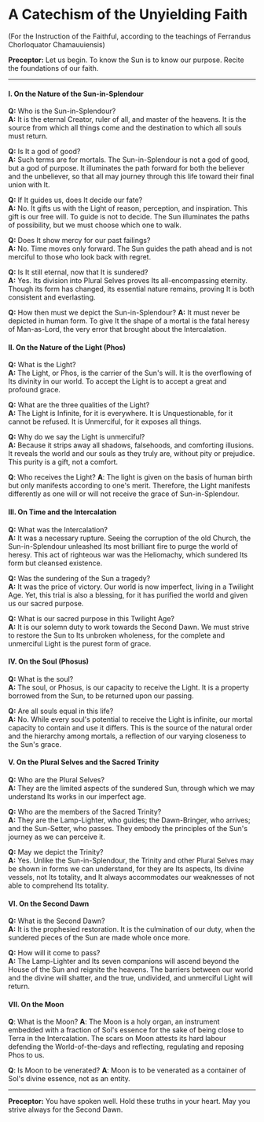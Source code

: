 # **A Catechism of the Unyielding Faith**

(For the Instruction of the Faithful, according to the teachings of Ferrandus Chorloquator Chamauuiensis)

**Preceptor:** Let us begin. To know the Sun is to know our purpose. Recite the foundations of our faith.

---

#### **I. On the Nature of the Sun-in-Splendour**

**Q:** Who is the Sun-in-Splendour?  
**A:** It is the eternal Creator, ruler of all, and master of the heavens. It is the source from which all things come and the destination to which all souls must return.

**Q:** Is It a god of good?  
**A:** Such terms are for mortals. The Sun-in-Splendour is not a god of good, but a god of purpose. It illuminates the path forward for both the believer and the unbeliever, so that all may journey through this life toward their final union with It.

**Q:** If It guides us, does It decide our fate?  
**A:** No. It gifts us with the Light of reason, perception, and inspiration. This gift is our free will. To guide is not to decide. The Sun illuminates the paths of possibility, but we must choose which one to walk.

**Q:** Does It show mercy for our past failings?  
**A:** No. Time moves only forward. The Sun guides the path ahead and is not merciful to those who look back with regret.

**Q:** Is It still eternal, now that It is sundered?  
**A:** Yes. Its division into Plural Selves proves Its all-encompassing eternity. Though its form has changed, its essential nature remains, proving It is both consistent and everlasting.

**Q:** How then must we depict the Sun-in-Splendour?
**A:** It must never be depicted in human form. To give It the shape of a mortal is the fatal heresy of Man-as-Lord, the very error that brought about the Intercalation.

#### **II. On the Nature of the Light (Phos)**

**Q:** What is the Light?  
**A:** The Light, or Phos, is the carrier of the Sun's will. It is the overflowing of Its divinity in our world. To accept the Light is to accept a great and profound grace.

**Q:** What are the three qualities of the Light?  
**A:** The Light is Infinite, for it is everywhere. It is Unquestionable, for it cannot be refused. It is Unmerciful, for it exposes all things.

**Q:** Why do we say the Light is unmerciful?  
**A:** Because it strips away all shadows, falsehoods, and comforting illusions. It reveals the world and our souls as they truly are, without pity or prejudice. This purity is a gift, not a comfort.

**Q**: Who receives the Light?
**A**: The light is given on the basis of human birth but only manifests according to one's merit. Therefore, the Light manifests differently as one will or will not receive the grace of Sun-in-Splendour.

#### **III. On Time and the Intercalation**

**Q:** What was the Intercalation?  
**A:** It was a necessary rupture. Seeing the corruption of the old Church, the Sun-in-Splendour unleashed Its most brilliant fire to purge the world of heresy. This act of righteous war was the Heliomachy, which sundered Its form but cleansed existence.

**Q:** Was the sundering of the Sun a tragedy?  
**A:** It was the price of victory. Our world is now imperfect, living in a Twilight Age. Yet, this trial is also a blessing, for it has purified the world and given us our sacred purpose.

**Q:** What is our sacred purpose in this Twilight Age?  
**A:** It is our solemn duty to work towards the Second Dawn. We must strive to restore the Sun to Its unbroken wholeness, for the complete and unmerciful Light is the purest form of grace.

#### **IV. On the Soul (Phosus)**

**Q:** What is the soul?  
**A:** The soul, or Phosus, is our capacity to receive the Light. It is a property borrowed from the Sun, to be returned upon our passing.

**Q:** Are all souls equal in this life?  
**A:** No. While every soul's potential to receive the Light is infinite, our mortal capacity to contain and use it differs. This is the source of the natural order and the hierarchy among mortals, a reflection of our varying closeness to the Sun's grace.

#### **V. On the Plural Selves and the Sacred Trinity**

**Q:** Who are the Plural Selves?  
**A:** They are the limited aspects of the sundered Sun, through which we may understand Its works in our imperfect age.

**Q:** Who are the members of the Sacred Trinity?  
**A:** They are the Lamp-Lighter, who guides; the Dawn-Bringer, who arrives; and the Sun-Setter, who passes. They embody the principles of the Sun's journey as we can perceive it.

**Q:** May we depict the Trinity?  
**A:** Yes. Unlike the Sun-in-Splendour, the Trinity and other Plural Selves may be shown in forms we can understand, for they are Its aspects, Its divine vessels, not Its totality, and It always accommodates our weaknesses of not able to comprehend Its totality.

#### **VI. On the Second Dawn**

**Q:** What is the Second Dawn?  
**A:** It is the prophesied restoration. It is the culmination of our duty, when the sundered pieces of the Sun are made whole once more.

**Q:** How will it come to pass?  
**A:** The Lamp-Lighter and Its seven companions will ascend beyond the House of the Sun and reignite the heavens. The barriers between our world and the divine will shatter, and the true, undivided, and unmerciful Light will return.

#### **VII. On the Moon**

**Q**: What is the Moon?
**A**: The Moon is a holy organ, an instrument embedded with a fraction of Sol's essence for the sake of being close to Terra in the Intercalation. The scars on Moon attests its hard labour defending the World-of-the-days and reflecting, regulating and reposing Phos to us.

**Q**: Is Moon to be venerated?
**A**: Moon is to be venerated as a container of Sol's divine essence, not as an entity.

---

**Preceptor:** You have spoken well. Hold these truths in your heart. May you strive always for the Second Dawn.